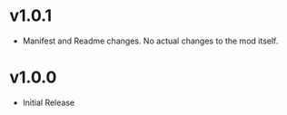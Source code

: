 # v1.0.1
- Manifest and Readme changes. No actual changes to the mod itself.

# v1.0.0
- Initial Release
